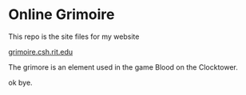 # Online Grimoire

This repo is the site files for my website

[grimoire.csh.rit.edu](https://grimoire.csh.rit.edu/)

The grimore is an element used in the game Blood on the Clocktower.

ok bye.
